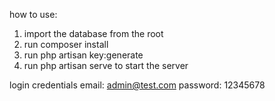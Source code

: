 how to use:

1. import the database from the root
2. run composer install
3. run php artisan key:generate
4. run php artisan serve to start the server



login credentials
email: admin@test.com
password: 12345678
